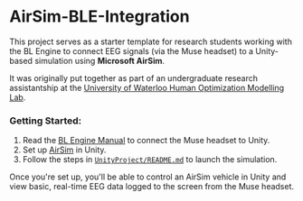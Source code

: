 # AirSim-BLE-Integration

This project serves as a starter template for research students working with the BL Engine to connect EEG signals (via the Muse headset) to a Unity-based simulation using **Microsoft AirSim**.

It was originally put together as part of an undergraduate research assistantship at the [University of Waterloo Human Optimization Modelling Lab](https://uwaterloo.ca/human-optimization-modelling-lab/).

### Getting Started:
1. Read the [BL Engine Manual](BL%20ENGINE/BL%20Engine%20Manual.pptx) to connect the Muse headset to Unity.
2. Set up [AirSim](https://microsoft.github.io/AirSim/Unity/) in Unity.
3. Follow the steps in [`UnityProject/README.md`](UnityProject/README.md) to launch the simulation.

Once you're set up, you'll be able to control an AirSim vehicle in Unity and view basic, real-time EEG data logged to the screen from the Muse headset.
